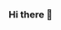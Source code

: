 ### Hi there 👋

<!--
**thiennhanui/thiennhanui** is a ✨ _special_ ✨ repository because its `README.md` (this file) appears on your GitHub profile.

Here are some ideas to get you started:

- 🐇 Mình tên là Nhân, mọi người có thể gọi mình là Julies
- 🐈 Mình là cựu học sinh của trường THPT Chuyên Nguyễn Thị Minh Khai Sóc Trăng.
- 🐸 Mình hiện tại là sinh viên của UIT - ĐH CNTT HCM.
- 🤔 Sở thích của mình là đọc sách, âm nhạc, phim ảnh và viết lách.


-->

